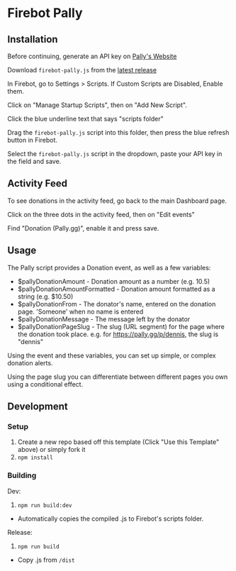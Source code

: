 # Firebot Pally

## Installation

Before continuing, generate an API key on [Pally's Website](https://pally.gg/dashboard/settings/api-keys)

Download `firebot-pally.js` from the [latest release](https://github.com/dennisrijsdijk/firebot-script-pallygg/releases/latest)

In Firebot, go to Settings > Scripts. If Custom Scripts are Disabled, Enable them.

Click on "Manage Startup Scripts", then on "Add New Script".

Click the blue underline text that says "scripts folder"

Drag the `firebot-pally.js` script into this folder, then press the blue refresh button in Firebot.

Select the `firebot-pally.js` script in the dropdown, paste your API key in the field and save.

## Activity Feed

To see donations in the activity feed, go back to the main Dashboard page.

Click on the three dots in the activity feed, then on "Edit events"

Find "Donation (Pally.gg)", enable it and press save.

## Usage

The Pally script provides a Donation event, as well as a few variables:
- $pallyDonationAmount - Donation amount as a number (e.g. 10.5)
- $pallyDonationAmountFormatted - Donation amount formatted as a string (e.g. $10.50)
- $pallyDonationFrom - The donator's name, entered on the donation page. 'Someone' when no name is entered
- $pallyDonationMessage - The message left by the donator
- $pallyDonationPageSlug - The slug (URL segment) for the page where the donation took place. e.g. for https://pally.gg/p/dennis, the slug is "dennis"

Using the event and these variables, you can set up simple, or complex donation alerts.

Using the page slug you can differentiate between different pages you own using a conditional effect.

## Development

### Setup
1. Create a new repo based off this template (Click "Use this Template" above) or simply fork it
2. `npm install`

### Building
Dev:
1. `npm run build:dev`
- Automatically copies the compiled .js to Firebot's scripts folder.

Release:
1. `npm run build`
- Copy .js from `/dist`